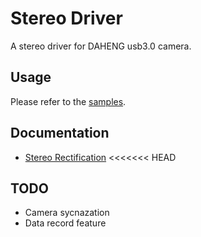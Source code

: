 # Stereo Driver

A stereo driver for DAHENG usb3.0 camera.

## Usage

Please refer to the [samples](sample/).

## Documentation

* [Stereo Rectification](./doc/StereoRectify.md)
<<<<<<< HEAD

## TODO

* Camera sycnazation
* Data record feature
